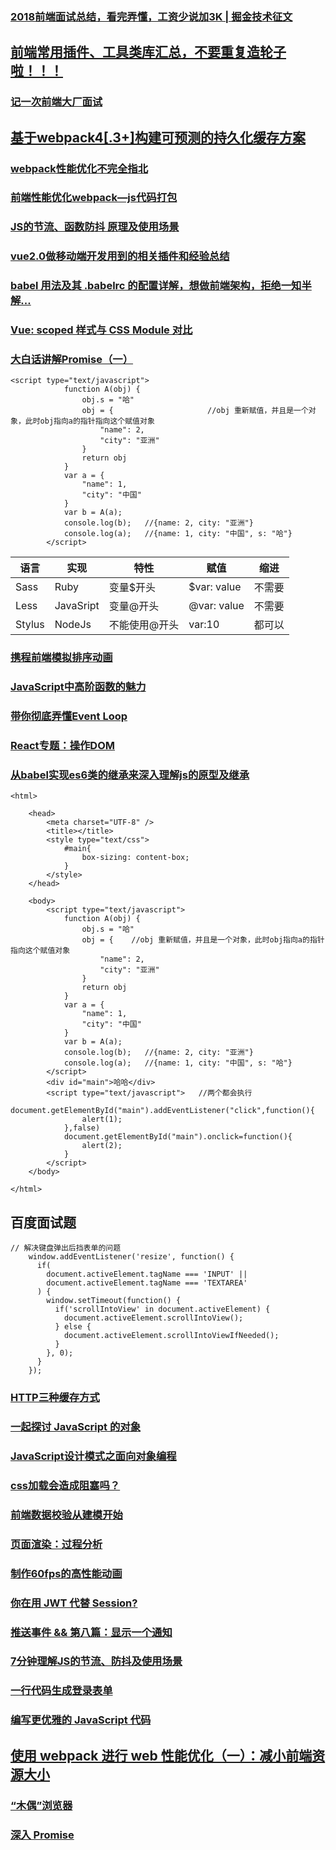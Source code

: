### [2018前端面试总结，看完弄懂，工资少说加3K | 掘金技术征文](https://juejin.im/post/5b94d8965188255c5a0cdc02)
## [前端常用插件、工具类库汇总，不要重复造轮子啦！！！](https://juejin.im/post/5ba7d5dd5188255c6140cc9d)
### [记一次前端大厂面试](https://juejin.im/post/5b9770056fb9a05d2f3692ce)
## [基于webpack4[.3+]构建可预测的持久化缓存方案](https://juejin.im/post/5b977a19f265da0ac4469057)
### [webpack性能优化不完全指北](https://juejin.im/post/5b8ac03ff265da431c627f8e)
### [前端性能优化webpack—js代码打包](https://juejin.im/post/5b9550806fb9a05cff31f7b3)
### [JS的节流、函数防抖 原理及使用场景](https://juejin.im/post/5b961773f265da0a9e52f0e3#comment)
### [vue2.0做移动端开发用到的相关插件和经验总结](https://juejin.im/post/5b80f4e36fb9a019ce148fe9)
### [babel 用法及其 .babelrc 的配置详解，想做前端架构，拒绝一知半解...](http://www.cnblogs.com/jiebba/p/9613248.html)
### [Vue: scoped 样式与 CSS Module 对比](https://juejin.im/post/5b9556446fb9a05d1b2e3613)
### [大白话讲解Promise（一）](https://www.cnblogs.com/lvdabao/p/es6-promise-1.html)
```
<script type="text/javascript">
			function A(obj) {
				obj.s = "哈"
				obj = {                     //obj 重新赋值，并且是一个对象，此时obj指向a的指针指向这个赋值对象
					"name": 2,
					"city": "亚洲"
				}
				return obj
			}
			var a = {
				"name": 1,
				"city": "中国"
			}
			var b = A(a);
			console.log(b);   //{name: 2, city: "亚洲"}
			console.log(a);   //{name: 1, city: "中国", s: "哈"}
		</script>
```
|语言	 | 实现	|特性	         |赋值	   |缩进  |
 | ------  | ------ | ------      | ------     |------     |
 |Sass	   |Ruby	|变量$开头     |	$var: value |	不需要 |
 |Less	   |JavaSript	|变量@开头 |	@var: value	|不需要 |
 |Stylus   |NodeJs	|不能使用@开头 |	var:10	   |都可以 |
 ### [携程前端模拟排序动画](https://juejin.im/post/5b8fcaaee51d450e44378a5f)
### [JavaScript中高阶函数的魅力](https://juejin.im/post/5b8c8a6951882542ee717c86)
### [带你彻底弄懂Event Loop](https://juejin.im/post/5b8f76675188255c7c653811)
### [React专题：操作DOM](https://juejin.im/post/5b907ad65188255c38533bbf)
### [从babel实现es6类的继承来深入理解js的原型及继承](https://juejin.im/post/5b8d239b51882542d23a2a05)
```
<html>

	<head>
		<meta charset="UTF-8" />
		<title></title>
		<style type="text/css">
			#main{
				box-sizing: content-box;
			}
		</style>
	</head>

	<body>
		<script type="text/javascript">
			function A(obj) {
				obj.s = "哈"
				obj = {    //obj 重新赋值，并且是一个对象，此时obj指向a的指针指向这个赋值对象
					"name": 2,
					"city": "亚洲"
				}
				return obj
			}
			var a = {
				"name": 1,
				"city": "中国"
			}
			var b = A(a);
			console.log(b);   //{name: 2, city: "亚洲"}
			console.log(a);   //{name: 1, city: "中国", s: "哈"}
		</script>
        <div id="main">哈哈</div>
        <script type="text/javascript">   //两个都会执行
        	document.getElementById("main").addEventListener("click",function(){
        		alert(1);
        	},false)
        	document.getElementById("main").onclick=function(){
        		alert(2);
        	}
        </script>
	</body>

</html>
```
## 百度面试题
```
// 解决键盘弹出后挡表单的问题
    window.addEventListener('resize', function() {
      if(
        document.activeElement.tagName === 'INPUT' ||
        document.activeElement.tagName === 'TEXTAREA'
      ) {
        window.setTimeout(function() {
          if('scrollIntoView' in document.activeElement) {
            document.activeElement.scrollIntoView();
          } else {
            document.activeElement.scrollIntoViewIfNeeded();
          }
        }, 0);
      }
    });
```
### [HTTP三种缓存方式](https://juejin.im/post/5b8d10c66fb9a019f82fc16e)
### [一起探讨 JavaScript 的对象](https://juejin.im/post/5b8b3f5ee51d4538a7520e05)
### [JavaScript设计模式之面向对象编程](https://juejin.im/post/5b87b393e51d4557631bf5f0)
### [css加载会造成阻塞吗？](https://juejin.im/post/5b88ddca6fb9a019c7717096)
### [前端数据校验从建模开始](https://juejin.im/post/5b87c8a5e51d4538e41067a8)
### [页面渲染：过程分析](https://juejin.im/post/5b879d0fe51d4538843631c1)
### [制作60fps的高性能动画](https://juejin.im/post/5b8d032f6fb9a019e04eb969)
### [你在用 JWT 代替 Session?](https://juejin.im/post/5b8a99f3e51d4538bf55dbf9)
### [推送事件 && 第八篇：显示一个通知](https://juejin.im/post/5b8d10cd6fb9a019fd147510)
### [7分钟理解JS的节流、防抖及使用场景](https://juejin.im/post/5b8de829f265da43623c4261)
### [一行代码生成登录表单](https://docs.authing.cn/#/quick_start/login-form)
### [编写更优雅的 JavaScript 代码](https://juejin.im/post/5b8fd36fe51d450e6475a92d)
## [使用 webpack 进行 web 性能优化（一）：减小前端资源大小](https://juejin.im/post/5b976f4b5188255c865e0240)
### [“木偶”浏览器](https://juejin.im/post/5b9648e7e51d450e6321e3c5)
### [深入 Promise](https://juejin.im/post/5b95d196e51d450e41151e61)
